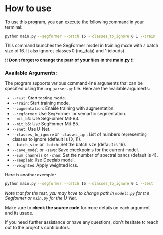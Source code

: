 # How to use

To use this program, you can execute the following command in your terminal:

```bash
python main.py --segformer --batch 16 --classes_to_ignore 0 1 --train
```

This command launches the SegFormer model in training mode with a batch size of 16. It also ignores classes 0 (no_data) and 1 (clouds). 

**!! Don't forget to change the path of your files in the main.py !!**

### Available Arguments:

The program supports various command-line arguments that can be specified using the `arg_parser.py` file. Here are the available arguments:

- `--test`: Start testing mode.
- `--train`: Start training mode.
- `--augmentation`: Enable training with augmentation.
- `--segformer`: Use SegFormer for semantic segmentation.
- `--mit_b3`: Use SegFormer Mit-B3.
- `--mit_b5`: Use SegFormer Mit-B5.
- `--unet`: Use U-Net.
- `--classes_to_ignore` or `-classes_ign`: List of numbers representing classes to ignore (default is [0, 1]).
- `--batch_size` or `-batch`: Set the batch size (default is 16).
- `--save_model` or `-save`: Save checkpoints for the current model.
- `--num_channels` or `-chan`: Set the number of spectral bands (default is 4).
- `--deeplab`: Use Deeplab model.
- `--weighted`: Apply weighted loss.

Here is another exemple :

```bash
python main.py --segformer --batch 16 --classes_to_ignore 0 1 --test
```

*Note that for the test, you may have to change path in `models.py` for the Segformer or `main.py` for the U-Net.*

Make sure to **check the source code** for more details on each argument and its usage.

If you need further assistance or have any questions, don't hesitate to reach out to the project's contributors.


